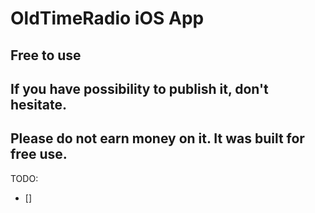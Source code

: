 # OldTimeRadio iOS App

## Free to use

## If you have possibility to publish it, don't hesitate.
## Please do not earn money on it. It was built for free use.

TODO:

- []   
